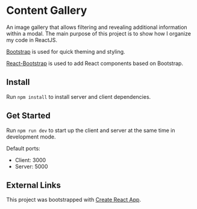 # Content Gallery

An image gallery that allows filtering and revealing additional information within a modal. The main purpose of this project is to show how I organize my code in ReactJS.

[Bootstrap](https://getbootstrap.com/) is used for quick theming and styling.

[React-Bootstrap](https://github.com/react-bootstrap/react-bootstrap) is used to add React components based on Bootstrap.

## Install

Run `npm install` to install server and client dependencies.

## Get Started

Run `npm run dev` to start up the client and server at the same time in development mode.

Default ports:
* Client: 3000
* Server: 5000

## External Links

This project was bootstrapped with [Create React App](https://github.com/facebook/create-react-app).
